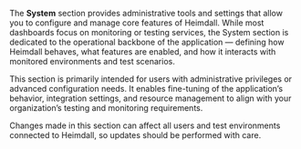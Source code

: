 The **System** section provides administrative tools and settings that allow you to configure and manage core features of Heimdall. While most dashboards focus on monitoring or testing services, the System section is dedicated to the operational backbone of the application — defining how Heimdall behaves, what features are enabled, and how it interacts with monitored environments and test scenarios.

This section is primarily intended for users with administrative privileges or advanced configuration needs. It enables fine-tuning of the application’s behavior, integration settings, and resource management to align with your organization’s testing and monitoring requirements.

Changes made in this section can affect all users and test environments connected to Heimdall, so updates should be performed with care.
